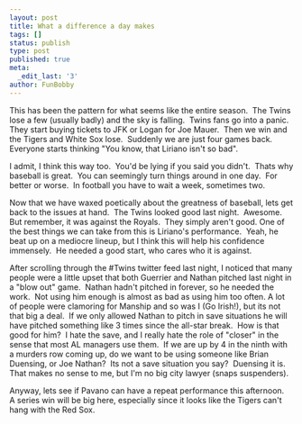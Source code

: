 ```yaml
---
layout: post
title: What a difference a day makes
tags: []
status: publish
type: post
published: true
meta:
  _edit_last: '3'
author: FunBobby
---
```

This has been the pattern for what seems like the entire season.  The Twins lose a few (usually badly) and the sky is falling.  Twins fans go into a panic.  They start buying tickets to JFK or Logan for Joe Mauer.  Then we win and the Tigers and White Sox lose.  Suddenly we are just four games back.  Everyone starts thinking "You know, that Liriano isn't so bad". 

I admit, I think this way too.  You'd be lying if you said you didn't.  Thats why baseball is great.  You can seemingly turn things around in one day.  For better or worse.  In football you have to wait a week, sometimes two.

Now that we have waxed poetically about the greatness of baseball, lets get back to the issues at hand.  The Twins looked good last night.  Awesome.  But remember, it was against the Royals.  They simply aren't good. One of the best things we can take from this is Liriano's performance.  Yeah, he beat up on a mediocre lineup, but I think this will help his confidence immensely.  He needed a good start, who cares who it is against.

After scrolling through the #Twins twitter feed last night, I noticed that many people were a little upset that both Guerrier and Nathan pitched last night in a "blow out" game.  Nathan hadn't pitched in forever, so he needed the work.  Not using him enough is almost as bad as using him too often. A lot of people were clamoring for Manship and so was I (Go Irish!), but its not that big a deal.  If we only allowed Nathan to pitch in save situations he will have pitched something like 3 times since the all-star break.  How is that good for him?  I hate the save, and I really hate the role of "closer" in the sense that most AL managers use them.  If we are up by 4 in the ninth with a murders row coming up, do we want to be using someone like Brian Duensing, or Joe Nathan?  Its not a save situation you say?  Duensing it is.  That makes no sense to me, but I'm no big city lawyer (snaps suspenders).

Anyway, lets see if Pavano can have a repeat performance this afternoon.  A series win will be big here, especially since it looks like the Tigers can't hang with the Red Sox.
